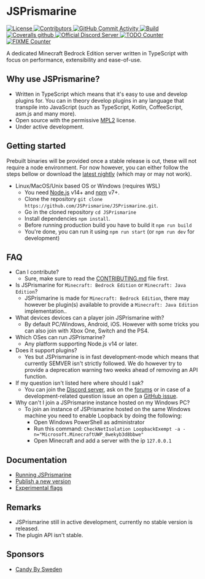 # JSPrismarine

<a href="https://github.com/JSPrismarine/JSPrismarine/blob/master/LICENSE">
  <img alt="License" src="https://img.shields.io/github/license/JSPrismarine/JSPrismarine?style=flat-square">
</a>
<a href="https://github.com/JSPrismarine/JSPrismarine/graphs/contributors">
  <img alt="Contributors" src="https://img.shields.io/github/contributors/JSPrismarine/JSPrismarine?color=%23E30B5D&style=flat-square">
</a>
<a href="https://github.com/JSPrismarine/JSPrismarine/commits/master">
  <img alt="GitHub Commit Activity" src="https://img.shields.io/github/commit-activity/m/JSPrismarine/JSPrismarine?color=%2387F4BC&style=flat-square">
</a>
<a href="https://github.com/JSPrismarine/JSPrismarine/actions?query=workflow%3A%22Unit+%26+Integration+Testing%22">
  <img alt="Build" src="https://img.shields.io/github/workflow/status/JSPrismarine/JSPrismarine/Unit%20&%20Integration%20Testing?style=flat-square">
</a>
<a href="https://coveralls.io/github/JSPrismarine/JSPrismarine">
  <img alt="Coveralls github" src="https://img.shields.io/coveralls/github/JSPrismarine/JSPrismarine?style=flat-square">
</a>
<a href="https://discord.gg/6w8JWhy">
  <img alt="Official Discord Server" src="https://img.shields.io/discord/704967868885762108?color=%237289DA&label=Discord&style=flat-square">
</a>
<a href="https://github.com/JSPrismarine/JSPrismarine/search?q=todo">
  <img alt="TODO Counter" src="https://img.shields.io/github/search/JSPrismarine/JSPrismarine/todo?style=flat-square">
</a>
<a href="https://github.com/JSPrismarine/JSPrismarine/search?q=fixme">
  <img alt="FIXME Counter" src="https://img.shields.io/github/search/JSPrismarine/JSPrismarine/fixme?style=flat-square">
</a>

A dedicated Minecraft Bedrock Edition server written in TypeScript with focus on performance, extensibility and ease-of-use.

## Why use JSPrismarine?

*   Written in TypeScript which means that it's easy to use and develop plugins for. You can in theory develop plugins in any language that transpile into JavaScript (such as TypeScript, Kotlin, CoffeeScript, asm.js and many more).
*   Open source with the permissive [MPL2](https://github.com/JSPrismarine/JSPrismarine/blob/master/LICENSE) license.
*   Under active development.

## Getting started

Prebuilt binaries will be provided once a stable release is out, these will not require a node environment. For now however, you can either follow the steps bellow or download the [latest nightly](https://github.com/JSPrismarine/JSPrismarine/actions?query=branch%3Amaster+workflow%3A%22Build+artifacts%22) (which may or may not work).

*   Linux/MacOS/Unix based OS or Windows (requires WSL)
    -   You need [Node.js](https://nodejs.org) v14+ and [npm](https://www.npmjs.com) v7+.
    -   Clone the repository `git clone https://github.com/JSPrismarine/JSPrismarine.git`.
    -   Go in the cloned repository `cd JSPrismarine`
    -   Install dependencies `npm install`.
    -   Before running production build you have to build it `npm run build`
    -   You're done, you can run it using `npm run start` (or `npm run dev` for development)

## FAQ

*   Can I contribute?
    -   Sure, make sure to read the [CONTRIBUTING.md](https://github.com/JSPrismarine/JSPrismarine/blob/master/CONTRIBUTING.md) file first.
*   Is JSPrismarine for `Minecraft: Bedrock Edition` or `Minecraft: Java Edition`?
    -   JSPrismarine is made for `Minecraft: Bedrock Edition`, there may however be plugin(s) available to provide a `Minecraft: Java Edition` implementation..
*   What devices devices can a player join JSPrismarine with?
    -   By default PC/Windows, Android, iOS. However with some tricks you can also join with Xbox One, Switch and the PS4.
*   Which OSes can run JSPrismarine?
    -   Any platform supporting Node.js v14 or later.
*   Does it support plugins?
    -   Yes but JSPrismarine is in fast development-mode which means that currently SEMVER isn't strictly followed. We do however try to provide a deprecation warning two weeks ahead of removing an API function.
*   If my question isn't listed here where should I sak?
    -   You can join the [Discord server](https://discord.gg/fGkHZhu), ask on the [forums](https://prismarine.dev) or in case of a development-related question issue an open a [GitHub issue](https://github.com/HerryYT/JSPrismarine/issues/new).
*   Why can't I join a JSPrismarine instance hosted on my Windows PC?
    -   To join an instance of JSPrismarine hosted on the same Windows machine you need to enable Loopback by doing the following:
        -   Open Windows PowerShell as administrator
        -   Run this command: `CheckNetIsolation LoopbackExempt -a -n="Microsoft.MinecraftUWP_8wekyb3d8bbwe"`
        -   Open Minecraft and add a server with the ip `127.0.0.1`

## Documentation

*   [Running JSPrismarine](documentation/running.md)
*   [Publish a new version](documentation/publish-package.md)
*   [Experimental flags](documentation/experimental-flags.md)

## Remarks

*   JSPrismarine still in active development, currently no stable version is released.
*   The plugin API isn't stable.

## Sponsors
*   [Candy By Sweden](https://candybysweden.com/)

